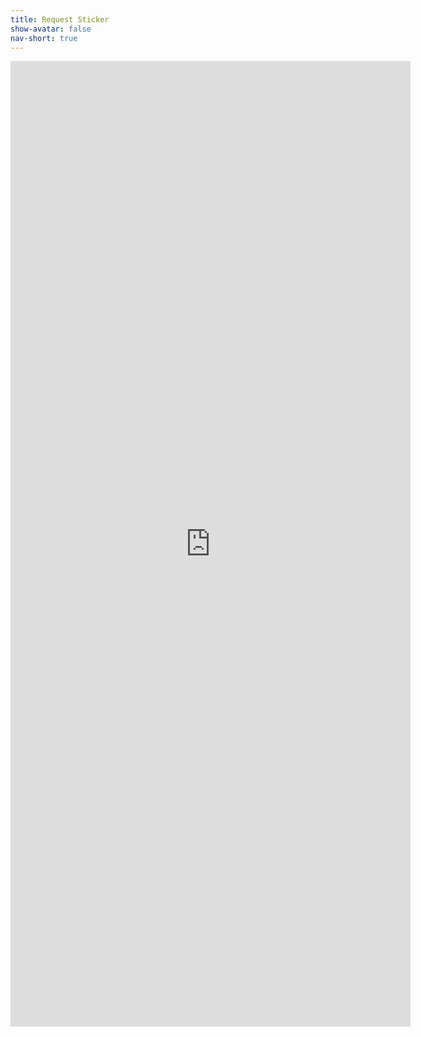 ```yaml
---
title: Request Sticker
show-avatar: false
nav-short: true
---
```

<p style="text-align: center;"><iframe src="https://docs.google.com/forms/d/e/1FAIpQLSemzXy9XdL5oCDzlNkqnBfUY3kn3AEe8fxPVAe7YKzC_TMyPg/viewform?embedded=true" width="640" height="1545" frameborder="0" marginheight="0" marginwidth="0">Loading…</iframe></p>
